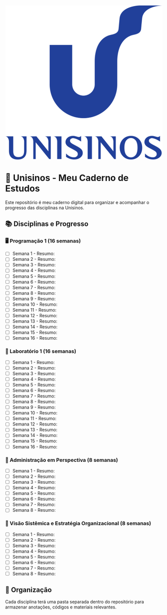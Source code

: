 ![Unisinos](unisinos.png)


# 📒 Unisinos - Meu Caderno de Estudos

Este repositório é meu caderno digital para organizar e acompanhar o progresso das disciplinas na Unisinos.

## 📚 Disciplinas e Progresso

### 🖥️ Programação 1 (16 semanas)
- [ ] Semana 1 - Resumo:
- [ ] Semana 2 - Resumo:
- [ ] Semana 3 - Resumo:
- [ ] Semana 4 - Resumo:
- [ ] Semana 5 - Resumo:
- [ ] Semana 6 - Resumo:
- [ ] Semana 7 - Resumo:
- [ ] Semana 8 - Resumo:
- [ ] Semana 9 - Resumo:
- [ ] Semana 10 - Resumo:
- [ ] Semana 11 - Resumo:
- [ ] Semana 12 - Resumo:
- [ ] Semana 13 - Resumo:
- [ ] Semana 14 - Resumo:
- [ ] Semana 15 - Resumo:
- [ ] Semana 16 - Resumo:

### 🧪 Laboratório 1 (16 semanas)
- [ ] Semana 1 - Resumo:
- [ ] Semana 2 - Resumo:
- [ ] Semana 3 - Resumo:
- [ ] Semana 4 - Resumo:
- [ ] Semana 5 - Resumo:
- [ ] Semana 6 - Resumo:
- [ ] Semana 7 - Resumo:
- [ ] Semana 8 - Resumo:
- [ ] Semana 9 - Resumo:
- [ ] Semana 10 - Resumo:
- [ ] Semana 11 - Resumo:
- [ ] Semana 12 - Resumo:
- [ ] Semana 13 - Resumo:
- [ ] Semana 14 - Resumo:
- [ ] Semana 15 - Resumo:
- [ ] Semana 16 - Resumo:

### 🏢 Administração em Perspectiva (8 semanas)
- [ ] Semana 1 - Resumo:
- [ ] Semana 2 - Resumo:
- [ ] Semana 3 - Resumo:
- [ ] Semana 4 - Resumo:
- [ ] Semana 5 - Resumo:
- [ ] Semana 6 - Resumo:
- [ ] Semana 7 - Resumo:
- [ ] Semana 8 - Resumo:

### 🎯 Visão Sistêmica e Estratégia Organizacional (8 semanas)
- [ ] Semana 1 - Resumo:
- [ ] Semana 2 - Resumo:
- [ ] Semana 3 - Resumo:
- [ ] Semana 4 - Resumo:
- [ ] Semana 5 - Resumo:
- [ ] Semana 6 - Resumo:
- [ ] Semana 7 - Resumo:
- [ ] Semana 8 - Resumo:

## 📌 Organização
Cada disciplina terá uma pasta separada dentro do repositório para armazenar anotações, códigos e materiais relevantes.
